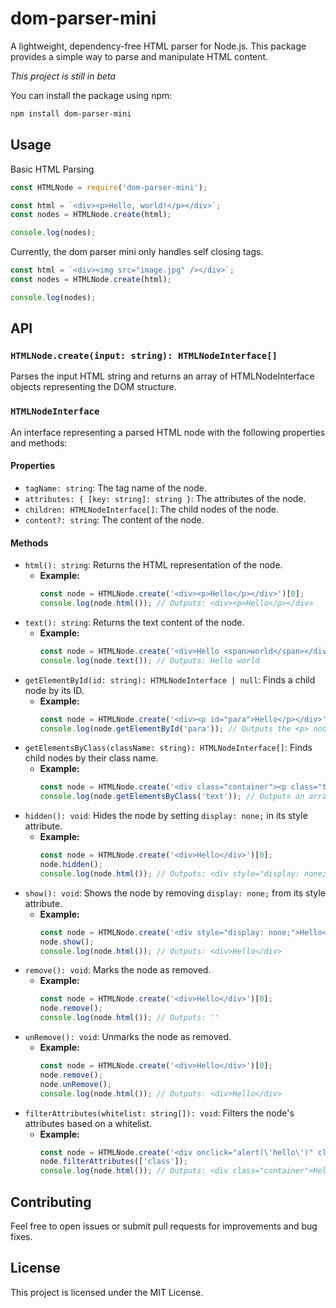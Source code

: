 # dom-parser-mini

A lightweight, dependency-free HTML parser for Node.js. This package provides a simple way to parse and manipulate HTML
content.

*This project is still in beta*

You can install the package using npm:

```bash
npm install dom-parser-mini
```

## Usage

Basic HTML Parsing

```javascript
const HTMLNode = require('dom-parser-mini');

const html = `<div><p>Hello, world!</p></div>`;
const nodes = HTMLNode.create(html);

console.log(nodes);
```

Currently, the dom parser mini only handles self closing tags.

```javascript
const html = `<div><img src="image.jpg" /></div>`;
const nodes = HTMLNode.create(html);

console.log(nodes);
```

## API

### `HTMLNode.create(input: string): HTMLNodeInterface[]`

Parses the input HTML string and returns an array of HTMLNodeInterface objects representing the DOM structure.

### `HTMLNodeInterface`

An interface representing a parsed HTML node with the following properties and methods:

#### Properties

- `tagName: string`: The tag name of the node.
- `attributes: { [key: string]: string }`: The attributes of the node.
- `children: HTMLNodeInterface[]`: The child nodes of the node.
- `content?: string`: The content of the node.

#### Methods

- `html(): string`: Returns the HTML representation of the node.
    - **Example:**
      ```javascript
      const node = HTMLNode.create('<div><p>Hello</p></div>')[0];
      console.log(node.html()); // Outputs: <div><p>Hello</p></div>
      ```
- `text(): string`: Returns the text content of the node.
    - **Example:**
      ```javascript
      const node = HTMLNode.create('<div>Hello <span>world</span></div>')[0];
      console.log(node.text()); // Outputs: Hello world
      ```
- `getElementById(id: string): HTMLNodeInterface | null`: Finds a child node by its ID.
    - **Example:**
      ```javascript
      const node = HTMLNode.create('<div><p id="para">Hello</p></div>')[0];
      console.log(node.getElementById('para')); // Outputs the <p> node with id="para"
      ```
- `getElementsByClass(className: string): HTMLNodeInterface[]`: Finds child nodes by their class name.
    - **Example:**
      ```javascript
      const node = HTMLNode.create('<div class="container"><p class="text">Hello</p></div>')[0];
      console.log(node.getElementsByClass('text')); // Outputs an array with the <p> node
      ```
- `hidden(): void`: Hides the node by setting `display: none;` in its style attribute.
    - **Example:**
      ```javascript
      const node = HTMLNode.create('<div>Hello</div>')[0];
      node.hidden();
      console.log(node.html()); // Outputs: <div style="display: none;">Hello</div>
      ```
- `show(): void`: Shows the node by removing `display: none;` from its style attribute.
    - **Example:**
      ```javascript
      const node = HTMLNode.create('<div style="display: none;">Hello</div>')[0];
      node.show();
      console.log(node.html()); // Outputs: <div>Hello</div>
      ```
- `remove(): void`: Marks the node as removed.
    - **Example:**
      ```javascript
      const node = HTMLNode.create('<div>Hello</div>')[0];
      node.remove();
      console.log(node.html()); // Outputs: ''
      ```
- `unRemove(): void`: Unmarks the node as removed.
    - **Example:**
      ```javascript
      const node = HTMLNode.create('<div>Hello</div>')[0];
      node.remove();
      node.unRemove();
      console.log(node.html()); // Outputs: <div>Hello</div>
      ```
- `filterAttributes(whitelist: string[]): void`: Filters the node's attributes based on a whitelist.
    - **Example:**
      ```javascript
      const node = HTMLNode.create('<div onclick="alert(\'hello\')" class="container">Hello</div>')[0];
      node.filterAttributes(['class']);
      console.log(node.html()); // Outputs: <div class="container">Hello</div>
      ```

## Contributing

Feel free to open issues or submit pull requests for improvements and bug fixes.

## License

This project is licensed under the MIT License.
